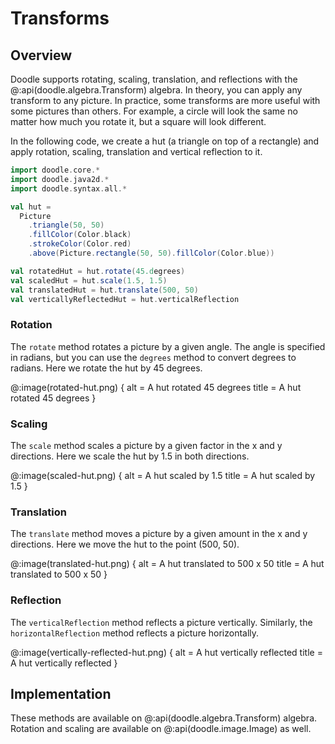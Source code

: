 # Transforms

## Overview

Doodle supports rotating, scaling, translation, and reflections with the @:api(doodle.algebra.Transform) algebra. In theory, you can apply any transform to any picture. In practice, some transforms are more useful with some pictures than others. For example, a circle will look the same no matter how much you rotate it, but a square will look different.

In the following code, we create a hut (a triangle on top of a rectangle) and apply rotation, scaling, translation and vertical reflection to it. 

```scala mdoc:silent
import doodle.core.*
import doodle.java2d.*
import doodle.syntax.all.*

val hut =
  Picture
    .triangle(50, 50)
    .fillColor(Color.black)
    .strokeColor(Color.red)
    .above(Picture.rectangle(50, 50).fillColor(Color.blue))

val rotatedHut = hut.rotate(45.degrees)
val scaledHut = hut.scale(1.5, 1.5)
val translatedHut = hut.translate(500, 50)
val verticallyReflectedHut = hut.verticalReflection
```

### Rotation

The `rotate` method rotates a picture by a given angle. The angle is specified in radians, but you can use the `degrees` method to convert degrees to radians. Here we rotate the hut by 45 degrees.

@:image(rotated-hut.png) {
    alt = A hut rotated 45 degrees
    title = A hut rotated 45 degrees
}

### Scaling

The `scale` method scales a picture by a given factor in the x and y directions. Here we scale the hut by 1.5 in both directions.

@:image(scaled-hut.png) {
    alt = A hut scaled by 1.5
    title = A hut scaled by 1.5
}

### Translation

The `translate` method moves a picture by a given amount in the x and y directions. Here we move the hut to the point (500, 50).

@:image(translated-hut.png) {
    alt = A hut translated to 500 x 50
    title = A hut translated to 500 x 50
}


### Reflection

The `verticalReflection` method reflects a picture vertically. Similarly, the `horizontalReflection` method reflects a picture horizontally. 

@:image(vertically-reflected-hut.png) {
    alt = A hut vertically reflected
    title = A hut vertically reflected
}

## Implementation

These methods are available on @:api(doodle.algebra.Transform) algebra. Rotation and scaling are available on @:api(doodle.image.Image) as well.













